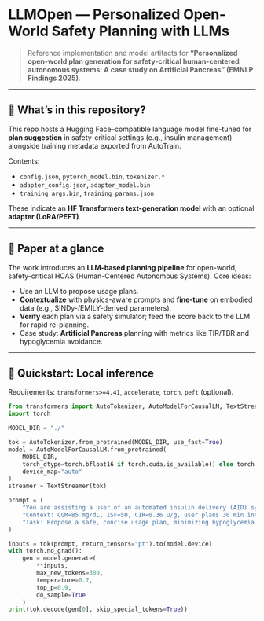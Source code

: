 # LLMOpen — Personalized Open-World Safety Planning with LLMs

> Reference implementation and model artifacts for **“Personalized open-world plan generation for safety-critical human-centered autonomous systems: A case study on Artificial Pancreas” (EMNLP Findings 2025)**.

---

## 📌 What’s in this repository?

This repo hosts a Hugging Face–compatible language model fine-tuned for **plan suggestion** in safety-critical settings (e.g., insulin management) alongside training metadata exported from AutoTrain.

Contents:
- `config.json`, `pytorch_model.bin`, `tokenizer.*`
- `adapter_config.json`, `adapter_model.bin`
- `training_args.bin`, `training_params.json`

These indicate an **HF Transformers text-generation model** with an optional **adapter (LoRA/PEFT)**.

---

## 🧠 Paper at a glance

The work introduces an **LLM-based planning pipeline** for open-world, safety-critical HCAS (Human-Centered Autonomous Systems). Core ideas:

- Use an LLM to propose usage plans.
- **Contextualize** with physics-aware prompts and **fine-tune** on embodied data (e.g., SINDy-/EMILY-derived parameters).
- **Verify** each plan via a safety simulator; feed the score back to the LLM for rapid re-planning.
- Case study: **Artificial Pancreas** planning with metrics like TIR/TBR and hypoglycemia avoidance.

---

## 🚀 Quickstart: Local inference

Requirements: `transformers>=4.41`, `accelerate`, `torch`, `peft` (optional).

```python
from transformers import AutoTokenizer, AutoModelForCausalLM, TextStreamer
import torch

MODEL_DIR = "./"

tok = AutoTokenizer.from_pretrained(MODEL_DIR, use_fast=True)
model = AutoModelForCausalLM.from_pretrained(
    MODEL_DIR,
    torch_dtype=torch.bfloat16 if torch.cuda.is_available() else torch.float32,
    device_map="auto"
)
streamer = TextStreamer(tok)

prompt = (
    "You are assisting a user of an automated insulin delivery (AID) system.\n"
    "Context: CGM=85 mg/dL, ISF=50, CIR=0.36 U/g, user plans 30 min interval training in the next hour.\n"
    "Task: Propose a safe, concise usage plan, minimizing hypoglycemia risk."
)

inputs = tok(prompt, return_tensors="pt").to(model.device)
with torch.no_grad():
    gen = model.generate(
        **inputs,
        max_new_tokens=300,
        temperature=0.7,
        top_p=0.9,
        do_sample=True
    )
print(tok.decode(gen[0], skip_special_tokens=True))
